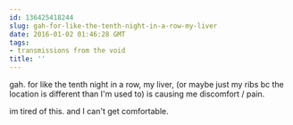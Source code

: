 ```yaml
---
id: 136425418244
slug: gah-for-like-the-tenth-night-in-a-row-my-liver
date: 2016-01-02 01:46:28 GMT
tags:
- transmissions from the void
title: ''
---
```

gah. for like the tenth night in a row, my liver, (or maybe just my ribs bc the location is different than I'm used to) is causing me discomfort / pain. 

im tired of this. and I can't get comfortable.
